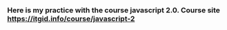 ### Here is my practice with the course javascript 2.0. Course site https://itgid.info/course/javascript-2